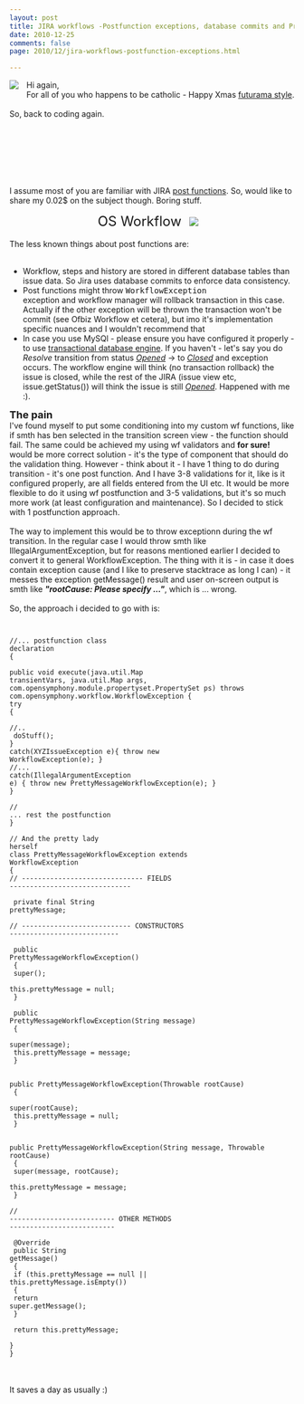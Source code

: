 ```yaml
---
layout: post
title: JIRA workflows -Postfunction exceptions, database commits and Pretty workflow exception
date: 2010-12-25
comments: false
page: 2010/12/jira-workflows-postfunction-exceptions.html

---
```


<a href="http://images.zaazu.com/img/Hohoho--merry-christmas-xmas-christmas-smiley-emoticon-000364-large.gif" imageanchor="1" style="clear: left; float: left; margin-bottom: 1em; margin-right: 1em;"><img border="0" src="http://images.zaazu.com/img/Hohoho--merry-christmas-xmas-christmas-smiley-emoticon-000364-large.gif" /></a>Hi again,<br />For all of you who happens to be catholic - Happy Xmas <a href="http://en.wikipedia.org/wiki/Xmas_Story">futurama style</a>.<br /><br />So, back to coding again.<br /><br /><br /><br /><br /><br /><br /><br />I assume most of you are familiar with JIRA <a href="http://confluence.atlassian.com/display/JIRA/Workflow+Plugin+Modules">post functions</a>. So, would like to share my 0.02$ on the subject though. Boring stuff.<br /><div class="separator" style="clear: both; text-align: center;"><span class="Apple-style-span" style="font-size: x-large;">OS Workflow</span><a href="http://today.java.net/images/tiles/111-oswflow.gif" imageanchor="1" style="margin-left: 1em; margin-right: 1em;"><img border="0" src="http://today.java.net/images/tiles/111-oswflow.gif" /></a></div><br />The less known things about post functions are:<br /><br /><ul><li>Workflow, steps and history are stored in different database tables than issue data. So Jira uses database commits to enforce data consistency.</li><li>Post functions might throw <span class="Apple-style-span" style="font-family: monospace; white-space: pre;">WorkflowException </span>exception and workflow manager will rollback transaction in this case. Actually if the other exception will be thrown the transaction won't be commit (see Ofbiz Workflow et cetera), but imo it's implementation specific nuances and I wouldn't recommend that</li><li>In case you use MySQl - please ensure you have configured it properly - to use <a href="http://confluence.atlassian.com/display/JIRA/Connecting+JIRA+to+MySQL#ConnectingJIRAtoMySQL-2.ConfigureMySQL">transactional database engine</a>. If you haven't - let's say you do <i>Resolve</i> transition from status <u><i>Opened</i></u> -> to <i style="text-decoration: underline;">Closed</i> and exception occurs.  The workflow engine will think (no transaction rollback) the issue is closed, while the rest of the JIRA (issue view etc, issue.getStatus()) will think the issue is still <u><i>Opened</i></u>. Happened with me :). </li></ul><div><b><span class="Apple-style-span" style="font-size: large;">The pain</span></b></div>I've found myself to put some conditioning into my custom wf functions, like if smth has ben selected in the transition screen view - the function should fail. The same could be achieved my using wf validators and  <b>for sure!</b> would be more correct solution - it's the type of component that should do the validation thing. However - think about it - I have 1 thing to do during transition - it's one post function. And I have 3-8 validations for it, like is it configured properly, are all fields entered from the UI etc. It would be more flexible to do it using wf postfunction and  3-5 validations, but it's so much more work (at least configuration and maintenance). So I decided to stick with 1 postfunction approach.<br /><div><br /></div><div>The way to implement this would be to throw exceptionn during the wf transition. In the regular case I would throw smth like IllegalArgumentException, but for reasons mentioned earlier I decided to convert it to general WorkflowException. The thing with it is - in case it does contain exception cause (and I like to preserve stacktrace as long I can) - it messes the exception getMessage() result and user on-screen output is smth like <i><b>"rootCause: Please specify ..."</b></i>, which is ... wrong. </div><div><br /></div><div>So, the approach i decided to go with is:<br /><pre><code class="java"><br /><br />//... postfunction class declaration<br />{<br /><br />public void execute(java.util.Map transientVars, java.util.Map args, com.opensymphony.module.propertyset.PropertySet ps) throws com.opensymphony.workflow.WorkflowException {<br />try<br />{<br /> //..<br /> doStuff();<br />}<br />catch(XYZIssueException e){ throw new WorkflowException(e); }<br />//...<br />catch(IllegalArgumentException e) { throw new PrettyMessageWorkflowException(e); }<br />}<br /><br />// ... rest the postfunction<br />}<br /><br />// And the pretty lady herself<br />class PrettyMessageWorkflowException extends WorkflowException<br />{<br />// ------------------------------ FIELDS ------------------------------<br /><br /> private final String prettyMessage;<br /><br />// --------------------------- CONSTRUCTORS ---------------------------<br /><br /> public PrettyMessageWorkflowException()<br /> {<br />     super();<br />     this.prettyMessage = null;<br /> }<br /><br /> public PrettyMessageWorkflowException(String message)<br /> {<br />     super(message);<br />     this.prettyMessage = message;<br /> }<br /><br /> public PrettyMessageWorkflowException(Throwable rootCause)<br /> {<br />     super(rootCause);<br />     this.prettyMessage = null;<br /> }<br /><br /> public PrettyMessageWorkflowException(String message, Throwable rootCause)<br /> {<br />     super(message, rootCause);<br />     this.prettyMessage = message;<br /> }<br /><br />// -------------------------- OTHER METHODS --------------------------<br /><br /> @Override<br /> public String getMessage()<br /> {<br />     if (this.prettyMessage == null || this.prettyMessage.isEmpty())<br />     {<br />         return super.getMessage();<br />     }<br /><br />     return this.prettyMessage;<br /> }<br />}<br /></code></pre><br /><br />It saves a day as usually :) </div><div><code class="html"><span class="Apple-style-span" style="color: #222222; font-family: Arial, Tahoma, Helvetica, FreeSans, sans-serif; font-size: x-small;"><span class="Apple-style-span" style="line-height: 18px;"> </span></span></code></div>
